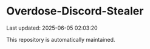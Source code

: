 # Overdose-Discord-Stealer

Last updated: 2025-06-05 02:03:20

This repository is automatically maintained.
